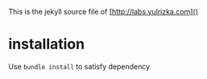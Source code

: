 This is the jekyll source file of [http://labs.yulrizka.com]() 

# installation
Use `bundle install` to satisfy dependency 